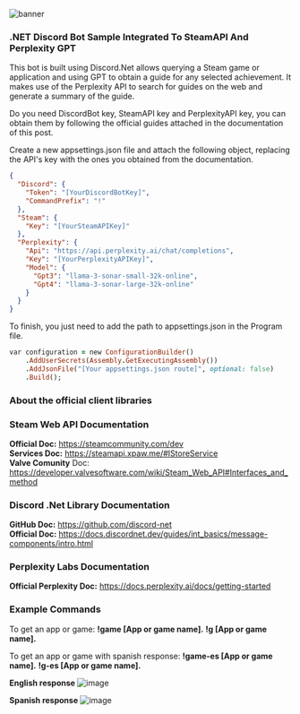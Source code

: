 ![banner](https://github.com/SebastianBallesterosVargas/DiscordGenieOwl/assets/166555946/8ae6aa18-81b0-48ce-8944-1500d980fc21)

### **.NET Discord Bot Sample Integrated To SteamAPI And Perplexity GPT**

This bot is built using Discord.Net allows querying a Steam game or application and using GPT to obtain a guide for any selected achievement.
It makes use of the Perplexity API to search for guides on the web and generate a summary of the guide.

Do you need DiscordBot key, SteamAPI key and PerplexityAPI key, you can obtain them by following the official guides attached in the documentation of this post.

Create a new appsettings.json file and attach the following object, replacing the API's key with the ones you obtained from the documentation.

```JSON
{
  "Discord": {
    "Token": "[YourDiscordBotKey]",
    "CommandPrefix": "!"
  },
  "Steam": {
    "Key": "[YourSteamAPIKey]"
  },
  "Perplexity": {
    "Api": "https://api.perplexity.ai/chat/completions",
    "Key": "[YourPerplexityAPIKey]",
    "Model": {
      "Gpt3": "llama-3-sonar-small-32k-online",
      "Gpt4": "llama-3-sonar-large-32k-online"
    }
  }
}
```

To finish, you just need to add the path to appsettings.json in the Program file.

```ruby
var configuration = new ConfigurationBuilder()
    .AddUserSecrets(Assembly.GetExecutingAssembly())
    .AddJsonFile("[Your appsettings.json route]", optional: false)
    .Build();
```


### **About the official client libraries**

### **Steam Web API Documentation**
**Official Doc:** https://steamcommunity.com/dev <br />
**Services Doc:** https://steamapi.xpaw.me/#IStoreService <br />
**Valve Comunity** Doc: https://developer.valvesoftware.com/wiki/Steam_Web_API#Interfaces_and_method <br />

### **Discord .Net Library Documentation**
**GitHub Doc:** https://github.com/discord-net <br />
**Official Doc:** https://docs.discordnet.dev/guides/int_basics/message-components/intro.html <br />

### **Perplexity Labs Documentation**
**Official Perplexity Doc:** https://docs.perplexity.ai/docs/getting-started <br />


### Example Commands 

To get an app or game:
**!game [App or game name].**
**!g [App or game name].**

To get an app or game with spanish response:
**!game-es [App or game name].**
**!g-es [App or game name].**

**English response**
![image](https://github.com/SebastianBallesterosVargas/DiscordGenieOwl/assets/166555946/7d5a1537-44f2-4ec0-9911-6d384a9e9443)

**Spanish response**
![image](https://github.com/SebastianBallesterosVargas/DiscordGenieOwl/assets/166555946/3f34099f-9d0c-481d-96e6-e78294e1cebe)

